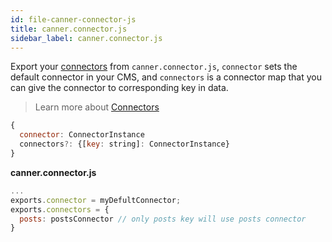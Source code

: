 ```yaml
---
id: file-canner-connector-js
title: canner.connector.js
sidebar_label: canner.connector.js
---
```


Export your [connectors](http://framework.canner.io/docs/guides-connector.html) from `canner.connector.js`, `connector` sets the default connector in your CMS, and `connectors` is a connector map that you can give the connector to corresponding key in data.

> Learn more about [Connectors](http://framework.canner.io/docs/guides-connector.html)

```js
{
  connector: ConnectorInstance
  connectors?: {[key: string]: ConnectorInstance}
}
```

**canner.connector.js**

```js
...
exports.connector = myDefultConnector;
exports.connectors = {
  posts: postsConnector // only posts key will use posts connector
}

```